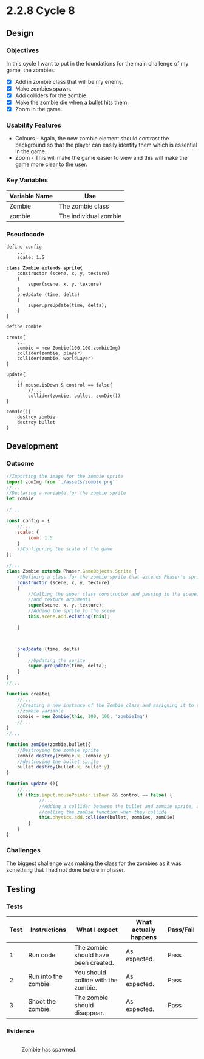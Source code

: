 # 2.2.8 Cycle 8

## Design

### Objectives

In this cycle I want to put in the foundations for the main challenge of my game, the zombies.

* [x] Add in zombie class that will be my enemy.
* [x] Make zombies spawn.
* [x] Add colliders for the zombie
* [x] Make the zombie die when a bullet hits them.
* [x] Zoom in the game.

### Usability Features

* Colours - Again, the new zombie element should contrast the background so that the player can easily identify them which is essential in the game.
* Zoom - This will make the game easier to view and this will make the game more clear to the user.

### Key Variables

| Variable Name | Use                   |
| ------------- | --------------------- |
| Zombie        | The zombie class      |
| zombie        | The individual zombie |

### Pseudocode

<pre><code>define config
    ...
    scale: 1.5
<strong>
</strong><strong>class Zombie extends sprite{
</strong>    constructor (scene, x, y, texture)
    {
        super(scene, x, y, texture)
    }
    preUpdate (time, delta)
    {
        super.preUpdate(time, delta);
    }
}
</code></pre>

```
define zombie

create{
    ...
    zombie = new Zombie(100,100,zombieImg)
    collider(zombie, player)
    collider(zombie, worldLayer)
}

update{
    ...
    if mouse.isDown & control == false{
        //...
        collider(zombie, bullet, zomDie())
}

zomDie(){
    destroy zombie
    destroy bullet
}
```

## Development

### Outcome

```javascript
//Importing the image for the zombie sprite
import zomImg from './assets/zombie.png'
//...
//Declaring a variable for the zombie sprite
let zombie

//...

const config = {
    //...
    scale: {
        zoom: 1.5
    }
    //Configuring the scale of the game
};

//...
class Zombie extends Phaser.GameObjects.Sprite {
    //Defining a class for the zombie sprite that extends Phaser's sprite class
    constructor (scene, x, y, texture)
    {
        //Calling the super class constructor and passing in the scene, x, y, 
        //and texture arguments
        super(scene, x, y, texture);
        //Adding the sprite to the scene
        this.scene.add.existing(this);

    }



    preUpdate (time, delta)
    {
        //Updating the sprite
        super.preUpdate(time, delta);
    }
}
//...

function create{
    //...
    //Creating a new instance of the Zombie class and assigning it to the
    //zombie variable
    zombie = new Zombie(this, 100, 100, 'zombieImg')
    //...
}
//...

function zomDie(zombie,bullet){
    //Destroying the zombie sprite
    zombie.destroy(zombie.x, zombie.y)
    //destroying the bullet sprite
    bullet.destroy(bullet.x, bullet.y)
}

function update (){
    //...
    if (this.input.mousePointer.isDown && control == false) {
            //...
            //Adding a collider between the bullet and zombie sprite, and
            //calling the zomDie function when they collide
            this.physics.add.collider(bullet, zombies, zomDie)
        }
    }
}
```

### Challenges

The biggest challenge was making the class for the zombies as it was something that I had not done before in phaser.

## Testing

### Tests

| Test | Instructions         | What I expect                        | What actually happens | Pass/Fail |
| ---- | -------------------- | ------------------------------------ | --------------------- | --------- |
| 1    | Run code             | The zombie should have been created. | As expected.          | Pass      |
| 2    | Run into the zombie. | You should collide with the zombie.  | As expected.          | Pass      |
| 3    | Shoot the zombie.    | The zombie should disappear.         | As expected.          | Pass      |

### Evidence

<figure><img src="../.gitbook/assets/image (1) (3).png" alt=""><figcaption><p>Zombie has spawned.</p></figcaption></figure>
